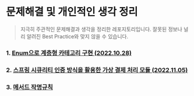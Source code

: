 # 문제해결 및 개인적인 생각 정리

> 지극히 주관적인 문제해결과 생각을 정리한 레포지토리입니다. 
> 잘못된 정보나 널리 알려진 Best Practice와 맞지 않을 수 있습니다. 


### 1. [Enum으로 계층형 카테고리 구현 (2022.10.28)](https://github.com/eatnuh/devthink/tree/main/src/main/resources/1.category)
### 2. [스프링 시큐리티 인증 방식을 활용한 가상 결제 처리 모듈 (2022.11.05)](https://github.com/eatnuh/devthink/tree/main/src/main/resources/2.payment)
### 3. [메서드 작명규칙](https://github.com/eatnuh/devthink/tree/main/src/main/resources/3.methodnaming)